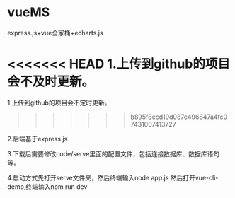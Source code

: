 # vueMS
express.js+vue全家桶+echarts.js

<<<<<<< HEAD
1.上传到github的项目会不及时更新。
=======
1.上传到github的项目会不定时更新。
>>>>>>> b895f8ecd19d087c496847a4fc07431007413727

2.后端基于express.js

3.下载后需要修改code/serve里面的配置文件，包括连接数据库、数据库语句等。

4.启动方式先打开serve文件夹，然后终端输入node app.js 然后打开vue-cli-demo,终端输入npm run dev
